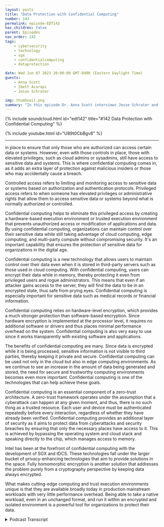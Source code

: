 ```yaml
---
layout: posts
title: "Data Protection with Confidential Computing"
number: 142
permalink: episode-EDT142
has_children: false
parent: Episodes
nav_order: 142
tags:
    - cybersecurity
    - technology
    - sgx
    - confidentialcomputing
    - dataprotection

date: Wed Jun 07 2023 20:00:00 GMT-0400 (Eastern Daylight Time)
guests:
    - Anna Scott
    - Ibett Acarapi
    - Jesse Schrater

img: thumbnail.png
summary: "In this episode Dr. Anna Scott interviews Jesse Schrater and Ibett Acarapi about how to protect data using confidential computing."
---
```


{% include soundcloud.html id="edt142" title="#142 Data Protection with Confidential Computing" %}

{% include youtube.html id="U89t0CbBgv8" %}

---

in place to ensure that only those who are authorized can access certain data or systems. However, even with those controls in place, those with elevated privileges, such as cloud admins or sysadmins, still have access to sensitive data and systems. This is where confidential computing comes in, as it adds an extra layer of protection against malicious insiders or those who may accidentally cause a breach.

Controlled access refers to limiting and monitoring access to sensitive data or systems based on authorization and authentication protocols. Privileged access refers to when someone has elevated privileges or administrative rights that allow them to access sensitive data or systems beyond what is normally authorized or controlled.

Confidential computing helps to eliminate this privileged access by creating a hardware-based execution environment or trusted execution environment that prevents unauthorized access or modification of applications and data. By using confidential computing, organizations can maintain control over their sensitive data while still taking advantage of cloud computing, edge computing, and multi-party compute without compromising security. It's an important capability that ensures the protection of sensitive data for organizations in the digital age.

Confidential computing is a new technology that allows users to maintain control over their data even when it is stored in third-party servers such as those used in cloud computing. With confidential computing, users can encrypt their data while in memory, thereby protecting it even from privileged users and rogue administrators. This means that even if an attacker gains access to the server, they will find the data to be in an encrypted state, thus safe from prying eyes. Confidential computing is especially important for sensitive data such as medical records or financial information.

Confidential computing relies on hardware-level encryption, which provides a much stronger protection than software-based encryption. Since hardware encryption is implemented at the processor level, it requires no additional software or drivers and thus places minimal performance overhead on the system. Confidential computing is also very easy to use since it works transparently with existing software and applications.

The benefits of confidential computing are many. Since data is encrypted while it is being processed, sensitive information is not visible to third parties, thereby keeping it private and secure. Confidential computing can be used not only in the cloud but also in edge computing environments. As we continue to see an increase in the amount of data being generated and stored, the need for secure and trustworthy computing environments becomes even more important. Confidential computing is one of the technologies that can help achieve these goals.

Confidential computing is an essential component of a zero-trust architecture. A zero-trust framework operates under the assumption that a cyberattack can happen at any given moment, and thus, there is no such thing as a trusted resource. Each user and device must be authenticated repeatedly before every interaction, regardless of whether they have already been verified. Confidential computing provides an additional layer of security as it aims to protect data from cyberattacks and security breaches by ensuring that only the necessary places have access to it. This is achieved by bypassing the operating system and cloud stack and speaking directly to the chip, which manages access to memory.

Intel has been at the forefront of confidential computing with the development of SGX and tDCS. These technologies fall under the larger bucket of privacy-enhancing technologies that aim to provide solutions in the space. Fully homomorphic encryption is another solution that addresses the problem purely from a cryptography perspective by keeping data always encrypted.

What makes cutting-edge computing and trust execution environments unique is that they are available broadly today in production mainstream workloads with very little performance overhead. Being able to take a native workload, even in an unchanged format, and run it within an encrypted and isolated environment is a powerful tool for organizations to protect their data.



<details>
<summary> Podcast Transcript </summary>

<p>﻿1</p>
<p>Hello, this is Darren</p>
<p>Pulsipher, chief solution,architect of public sector at Intel.</p>
<p>And welcome to Embracing</p>
<p>Digital Transformation,where we investigate effective change,leveragingpeople process and technology.</p>
<p>On today's episode,increasing data protectionwith confidential computing,with special guest host Dr.</p>
<p>Anna Scott, and guests</p>
<p>Jesse Schrader and Ibett Acarapi.</p>
<p>Hello and welcome.</p>
<p>Thank youso much for joining today on our podcast,</p>
<p>Embracing Digital Transformation.</p>
<p>Today, we are going to go overa really important topic,and this is confidential computing.</p>
<p>I am very fortunatein having to really qualified guestswho really knowthis space backwards and forwards,and they're going to help us understandsome of the high levelparts of confidential computethat really hopefully help us really knowhow does this fit in the world,how can we take advantage of itand why is it a really importantcapability?</p>
<p>So I would like to do some quickintroductions.</p>
<p>And so, Jesse,if we could start with you and thenplease just do a quick introductionand then we'll kick itoff with the first question.</p>
<p>Sure.</p>
<p>I'm Jesse Schrader.</p>
<p>I'm responsiblefor our go to market of our securitytechnologies here at Intel,specifically focused in the data center.</p>
<p>Confidential computing is one of my babiesthat I've been shepherdingsince the very beginning.</p>
<p>My background is I.T.</p>
<p>I've been doing it for over 30 years.</p>
<p>I actually started my careerin the highly classified Air Forceintelligence systems.</p>
<p>And so that has rolled through in hereinto Inteland excited about the technologieswe have to talk about today.</p>
<p>Beautiful in bit.</p>
<p>Yes. Hello.</p>
<p>I knew that.</p>
<p>And I then now I'm that cloud securitylead for Americafor covering all the America sector.</p>
<p>And we talk about security and we go deepdive into confidential computing.</p>
<p>And my previous experience in securityhas been both at Intelworking in the client sectoras well as that Cloud Solutions architect.</p>
<p>And now, as you know, expanding that rolemore focus in securityin some of Iwhich is a very exciting sector as well.</p>
<p>Perfect.</p>
<p>Good. Well, welcome to you both.</p>
<p>We're really excited to have you.</p>
<p>So just incase the folks that are listeningdon't have a really good understandingof whatwhat we mean by confidential computing,that I was hoping you could just give uskind of a high level overviewso folks know what we mean by that.</p>
<p>Yeah, this is my favorite questionbecause confidential computinghas been around for a whileand it has expanded and it has developedinto different capabilitiesand different architectures. Sobeginning from thebeginning, we look at datathat is being protected, addressedthen in transit and top adventurecomputing really is protecting datain use, bringing the whole secure cyclewhen you're using the data.</p>
<p>So and then I like the definitionbecause then it'show is it being definedis how it's being architectedin the solutions, the technologiesthat's offering in the different sectors.</p>
<p>Right?</p>
<p>So according to the confidential competinginformation,the definition is it protects data in useby performing computationin a harder based,attested, trusted execution environment.</p>
<p>And I think many we know it's like,okay, we'reperforming computation in a hardware basedattached to today's environment.</p>
<p>But as I'm trying to wrap my head around,what does it really do?</p>
<p>What the trusted executionenvironments are,the isolated environmentswhich prevent unauthorized accessor modification of application and datawhile they use.</p>
<p>So what this definition and I'm really</p>
<p>I am really excited about thisbecause I had the privilegeto actually work with our awesome teamat Intel,who collaborated with Microsoft Azure.</p>
<p>When we're bringing SGX</p>
<p>Confidential computing to their customers.</p>
<p>And this was even before a confidentialcomputing consortium was formed.</p>
<p>So after confidential computingconsortia came in, I was excited about itbecause,you know, now we have tech leaders,big technology and collaborationthat are coming togetheras hardware vendors, cloud providersand software developersto accelerate the adoptionof that trusted execution environmentand how it can actually helpin the technologiesand capabilities in the security sector.</p>
<p>So if we think about itin a more familiar sector,the most familiar waythat people think about it inthe security practiceis maybe thinking about a perimeter.</p>
<p>So where we trust what's in that perimeterand not what's outside and confidentialcomputing brings the parameter downto the virtual machine level.</p>
<p>So depending on what architectureyou're looking for, dependingwhat that definition is, for example,bringing that down that perimeteris what we recently announced,which is Intel today,which is now in preview in Azure.</p>
<p>So that's now down to the parameter levelin the virtual machine.</p>
<p>But then we can also do single applicationwhere only the applicationis being trusted to access the datato that granular level.</p>
<p>And that's Intel SGX.</p>
<p>So that'skind of the high level,the architecture and the different levelsand what you can actually bringto that parameter levelof it.</p>
<p>And just anything to add to that?</p>
<p>Well, I would just say,you know, that the big value here is,you know,if you air gap your systems,you'll you'll definitely reduce your risk,but you're also goingto limit your efficiencyand your insightsthat you can get out of the data.</p>
<p>And confidential computingis definitely another layer of security,another layer of protectionthat can reduce risk.</p>
<p>But it's really more about datatransformation.</p>
<p>It's about being ableto get access and leverage,the kind of the full capabilitiesof your data assets,even when they are sensitive dataand even when the processingmay be happening in on infrastructurethat you don't have direct control overor that is in an otherwisemore potentially compromisedarena.</p>
<p>So, you know, it's covenantcomputing is about getting the valuesout of cloud computing,edge computing, multi-party compute,even though you've got datathat may be regulated or otherwise is,you know, proprietary</p>
<p>IP and have levels of sensitivity.</p>
<p>One other big advantage of leveragingconfidential computing is the protectionagainst malicious insiders.</p>
<p>And sometimes they're malicious insidersand sometimes they'reinnocently making mistakes.</p>
<p>But butcloud admins, sysadminswho have elevated privileges,could potentiallybe a source of additional riskwhere they can bypass thattraditional authenticationand authorization controls.</p>
<p>And so confidential computing,basically weeds,all of that type of privileged access outand so that you cannot leveragethat to get access to the dataand that that's apowerful implication,especially with many of the breacheswe've seen latelythat have been in the newswith the US government, militaryand things like that,being able to minimizewho could get access to that dataand kind of weed out a whole sysadminarenain the whole cloud stack and malwarearena is a really powerful concept.</p>
<p>So is there a differencebetween controlled access and privilege?</p>
<p>Access? Yeah, absolutely.</p>
<p>So I mean, we know that the whole securityarena is set up aroundcontrolling accessand we have lots of systems and policiesand procedures and tools in placethat are all aroundidentifyingwho should have access to the dataand when and from where and that's athat's a continuing art thatthat's always expanding within it overall.</p>
<p>But there's sort of this dirty secretor this difficultarea on the side,which is privileged access.</p>
<p>And if you can get admin or routepermissions to a system,you may be able to get your hands on keysor on the datathat's sitting in memoryin an exposed state,and that can basically bypass all of therest of the permissions systems.</p>
<p>So it's a veryit's an areathat's kind of ripe for attack these days.</p>
<p>We've we've been long encrypting datawhen it's in storage,long encrypting datawhen we send it over the network.</p>
<p>But while we're processing itactively in memory, it's in the clear.</p>
<p>It's typically in an unencrypted state.</p>
<p>And so those with privileged accesswho could get their hands on iteither, you know,like I said, through malwareor some other direct access,can potentially see that data.</p>
<p>And it's unencrypted formwithout the protections that wouldnormally be afforded by authenticationand authorization from.</p>
<p>That's huge. Thenwhy is that so importantand cloud to be able to use somethinglike confidential compute?</p>
<p>Because it sounds like it's we'redefinitely not restricted to to being ableto use that type of data protectionthat Jessie what you were just saying.</p>
<p>But I know within Intel and I it'syour confidential computeis pretty much synonymous with cloudso that can you maybego into a little bit of detailabout why that so and whythat's so important in that environment?</p>
<p>Yeah, I think it comes due to the trustissues, right, where it's like, Oh,you're giving your data to the cloud.</p>
<p>And most people are like,</p>
<p>Oh, I'm going to to the cloud.</p>
<p>I'm not going to be losingcontrol of that data.</p>
<p>But really using confidential computingand with the different, you know, virtualmachine and application level,you can still migrate to the cloudand you can still have that trust boundaryand you can still be able to confidentlybe able to have control of your dataeven when you're migrating to the cloud.</p>
<p>So I think it's kind of havingbringing that back how much you might yethow how much you might be leavingbecause data is very sensitive,but with confidential computing,you have that control of your data.</p>
<p>You are able tostill be the owner of that dataand also isolated from other placeswhere you can.</p>
<p>You have to interact in the cloudand not have to expose your datato any sensitive datato any parts of the stack we have.</p>
<p>I'll just addthere are plenty of usages ofconfidential computingthat involve on prem and things like that.</p>
<p>It's not just a cloud arena,but cloud really drives homeone of the big values,which is fundamentallywhen I'm using the cloud,</p>
<p>I have a workload, I have datathat's mine, and yet it's going to resideon somebody else's system, right?</p>
<p>That system is providedby a cloud service provider.</p>
<p>They are the ultimate controllersof that system.</p>
<p>It's their data center.</p>
<p>They've got admins, they've got a hoststack that supports my instances.</p>
<p>And so by definition</p>
<p>I've got a set of thingsand I'm having to rely on somebody elsewho I don't knowto to provide those extra protectionsand controls.</p>
<p>One of the things I've heard outragecomputing referred to as is makethe public cloudyour private cloud, right or private cloudinside the public cloud,because essentiallywhat it's doing is it'sputting the control at the data level.</p>
<p>And I'm saying I am controlling my dataand I don't really care where it existsbecause wherever it exists,they don't have access to that data.</p>
<p>Even if they had malicious intent,they still don't have access to that data.</p>
<p>I'm keeping control of the dataeven as it sits somewhere else.</p>
<p>That's great.</p>
<p>Could you give a real world exampleof how using confidential computingand that that would help drive thathome? Sure.</p>
<p>I mean, there's, you know,lots of examples out there.</p>
<p>A couple of kind of quick onesthat come to mindthat the it's beena really interesting story in the Germanhealth care system because they've beenmaybe one of the last in the worldstill keeping most of their country'spatient health care records on paper.</p>
<p>And security has beenone of the big issues therebecause going to a digital formatcould potentially also open upprivacyconcerns and general management concerns.</p>
<p>And so they have nowfinally embarked on a projectand actually far down the lineon this projectdo finally digitizeall of the country's patienthealth care records,which have a lot of private data in them.</p>
<p>Obviously, and are undera lot of regulation and controls on that.</p>
<p>And they're using confidential computingin the cloud to providea technological control over that data.</p>
<p>So that just as I described,even as that data sits in the cloudand the cloud admins and the cloud stackand any potential vulnerabilitiesthat come into play withinthe cloud are still not going to be ableto get access to that data.</p>
<p>So it's providingadditional risk protection.</p>
<p>So on, on something that is, you know,is very sensitive and very importantto keep to keep private.</p>
<p>That's that's a great example of sortof the cloud side of it.</p>
<p>We've also seen, though, in the arena ofjust protecting secrets and especially inedge compute arenas, a very largeglobal social media companythat I won't name.</p>
<p>But, you know, theyyou know, they have basicallycontent delivery networkall over the world.</p>
<p>And that means they have to run systemsthat sit at the edge for them.</p>
<p>And, you know, little data centers,telecoms, etc., all over the world.</p>
<p>And soand yet they have keying and encryptionand management protocols and,you know, private airand a lot of thingsthat run to manage that control planeand that sensitive IP for their company.</p>
<p>And so beingand so they're using Intel SGXto protect that management planeeven as it runs in the edgein, you know, hundreds and hundredsof data centers all over the worldthat are not actually owned by them,but they're well into them.</p>
<p>And really tosee, because this is, you know, until SGXis the only technology in the industrythat can provide is really smart asand you know, there are the onesin different architectures,but this is really where it shinesand where it's like a solutionnow that exists and is already.</p>
<p>So can you can you explain?</p>
<p>Because one of the things</p>
<p>I don't understand well is, oh,</p>
<p>I know SGX is really goodabout creating trusted enclavesand that that ishas a very small perimeterand a very small trust boundarythere for a very small attack surface.</p>
<p>Right.</p>
<p>But is there additional securitythat comes from thatbeing a hardware security featureas opposed to being a software,a software way of creating that enclave?</p>
<p>You know, is thereis there really a differentiation thereor are those roughly equivalent?</p>
<p>So I'm I'll I'll take that one.</p>
<p>You know, another saying I often useis securityis only as strong as the layer below it.</p>
<p>So you can have the best applicationsecurity in the world.</p>
<p>But if you have a vulnerabilityin your operating systemor in your hypervisor,that can potentially expose the data.</p>
<p>Right?</p>
<p>Well,continue down the layers of the stackthat we don't think about as much right.</p>
<p>Under under that operating system, there'sfirmware running and under that firmwarethere's hardware.</p>
<p>Each layer could potentially exposedthe layers above itbecause they have to trust those nodes,lower layers.</p>
<p>They don't have control over them.</p>
<p>If you keep going down the stack,you get down to the lowest layer possible.</p>
<p>The immutable layer.</p>
<p>That doesn't changeand that's the silicon.</p>
<p>There's nothing below it, right?</p>
<p>And so that is the perfect place to home.</p>
<p>These core security technologies.</p>
<p>And one of the things that's happeninghere is</p>
<p>Intel, SGX, Intel, tDCS.</p>
<p>What they allow is for the applicationto basically bypass the entire system,stack, bypass the OS, bypassthe hypervisor and speak directlyto the chip to instructions in the chipthat manages access to memory.</p>
<p>And so if there's a vulnerability in the</p>
<p>OS or a vulnerability in the cloud stack,it doesn't matter because the OSand the cloud stack are not involvedin the transaction.</p>
<p>It's happeningdirectly between the application and that.</p>
<p>That's amazing. Okay.</p>
<p>So if you were to home it anywhere else,like say you were at a home,this solution in your hypervisoror you were at a home in in the OSa vulnerability belowthat could still expose this dataand that's whywe put it all the way down in the chip.</p>
<p>And you're seeing that from Intelis really the first to bring thiscapabilityto market on a mass scale with Intel SGX.</p>
<p>But you're also seeing othersilicon vendorsand everybodybasically taking that same approach.</p>
<p>It really is the core to the definitionof what is confidential computing.</p>
<p>Now, that's amazing.</p>
<p>Thank you. Thatthat is a really good clarification.</p>
<p>And I want to take this like, well, zerotrust is all over the place today,like with the government mandatesand with this standardsin the public sector,we have even more force aroundmandates to actually say zero trustis something that's got to be applied.</p>
<p>I know that that in itselfis just a massive subject.</p>
<p>And that's that'swhat we're going to cover today.</p>
<p>But I do think it would be really helpfulif that could you just kind of goover and say,how does confidential compute fitinto a zero trust type of architecture?</p>
<p>And is this a valuable capabilityin that space?</p>
<p>Yeah.</p>
<p>So we have the zero trust architectureand the zero trust strategy, right?</p>
<p>So before zerotrust approach to security was, well,a more traditional like we look intothe primary defense strategyand the perimeter defense organizationprotect the boundaries of its privatenetwork with firewalls and multilayerand software security solutionsin order to regulate and filter trafficthat's coming inand out of that public network. Right.</p>
<p>So in that traditional way,once a user or device has been verifiedand admitted to the private network, it istypically treated as a trusted resource.</p>
<p>Your aim, you know,you went through all that verifications,all the different stacks.</p>
<p>You're good to go.</p>
<p>However, now with, you know,with zero</p>
<p>Trust security framework is designedaround the assumption that a cyber attackcan happen at any moment,even inside,even once you're coming insideand there is no such thingas a trusted resource,there's not a you know, how youget a minute once and you're good to go.</p>
<p>It's actually currently continuouslylooking into what is being validated.</p>
<p>So it's protecting the frameworkand design to apply security.</p>
<p>The technologies on the hardware,the software, the dataand the uses across the organization'sinfrastructure.</p>
<p>And each user device must be authenticatedrepeatedly before every interaction.</p>
<p>So in every different phase and saying,well, there's no need for me to trust youor assume that there should be trustor actually that you should be given.</p>
<p>So I me have my own processin my own layer, in my own spaceto actually verify this.</p>
<p>And so that's, you know, the strategyis overall zero trust strategy.</p>
<p>How do you implement thatin the capabilities and technologythat you're using?</p>
<p>Well, you want to apply that by designand by architecture.</p>
<p>Those technologies are alreadyallowing youto do that or alreadydoing that for your architecture.</p>
<p>When you're designing in your environment.</p>
<p>And confidential computing does that.</p>
<p>It's already designedwith a smaller trust, right?</p>
<p>So you don't have to be likejust you explain, you have to be trustin the OS the cloud providerbecause it'sbringing the whole way of identifyingand actually making sure that onlycertain places that need to have access tothis sector would have it.</p>
<p>So those are the two different waysthat the strategy and the architectureactually come togetherfor confidential computing.</p>
<p>Perfect.</p>
<p>Yeah, And that's super helpful, right?</p>
<p>Because you know, the world has changedso much of how we haveto navigate this worldto be able to really protect our dataas some advanced tools like the onesyou guys are talking about.</p>
<p>And and I did want to kind of follow upon that a bit, too,and say, this one's for you, Jesse.</p>
<p>You went into some detail around SGX,right?</p>
<p>There are other technologiesthat play in this space.</p>
<p>Can you give us just a brief overviewof what this looks like?</p>
<p>And then you a fullera fuller landscape, right?</p>
<p>Yeah.</p>
<p>Coming into computingand some of the technologiessuch as SGX and tDCS,they kind of fall into this larger bucket,which the industry calls privacyenhancing technologies.</p>
<p>And and, you know, really the wholeindustry is recognizing this need.</p>
<p>And so everybody is attacking itand going after itto try to provide solutions in the space.</p>
<p>And confidentialcomputing is a big part of that.</p>
<p>There are other solutions.</p>
<p>Intel has beennot just doing confidential computing,but also contributingtowards the standards and the definitionsin a lot of the other spaces, includingthings like fully homomorphic encryption,which basically kind of addressesthe problem purely from a very advancedcryptography perspective in keeping dataalways encrypted.</p>
<p>And we're really excitedabout the revolutions in that spacethat that are going to be coming in thein the years aheadand are actively contributing in that.</p>
<p>I think what makes cutting edge computingand trust execution environmentsuniquein this overall arena, though, is thatthey're availablebroadly today in productionmore mainstream workloads on those.</p>
<p>Right?</p>
<p>It's a now thing and they comewith very little performance overhead.</p>
<p>Performance overheadis measured in the lowsingle digit type overheads thatare much easier to work into.</p>
<p>You know, current business processesthat something that may haveorders of magnitude of, of cryptographythat has to executeand is going to need to be acceleratedin the years ahead.</p>
<p>So being able to take a native workloadeven in an unchanged format and run itwithin this encryptedand isolated environment,you know, on instancesthat you can get from Microsoft Azureor from Googleor whoever today is really powerful.</p>
<p>Well, yeah, a lot to look for.</p>
<p>It sounds like there's another podcastwe need to do a little morehomomorphic encryption.</p>
<p>I mean, I will</p>
<p>I will follow up with you on that.</p>
<p>Thank you for listening to Embracing</p>
<p>Digital Transformation today.</p>
<p>If you enjoyed our podcast,give it five stars on your favoritepodcast, Insider YouTube channel,you can find out more informationabout embracing digital transformationand embracingdigital.org.</p>
<p>Until nexttime, go out and do something wonderful.</p>

</details>
